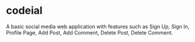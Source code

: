 # codeial

A basic social media web application with features such as Sign Up, Sign In, Profile Page, Add Post, Add Comment, Delete Post, Delete Comment.
